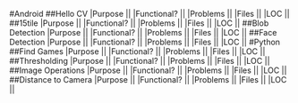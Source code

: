 #Android
##Hello CV
|Purpose        ||
|Functional?    ||
|Problems       ||
|Files          ||
|LOC            ||
##15tile
|Purpose        ||
|Functional?    ||
|Problems       ||
|Files          ||
|LOC            ||
##Blob Detection
|Purpose        ||
|Functional?    ||
|Problems       ||
|Files          ||
|LOC            ||
##Face Detection
|Purpose        ||
|Functional?    ||
|Problems       ||
|Files          ||
|LOC            ||
#Python
##Find Games
|Purpose        ||
|Functional?    ||
|Problems       ||
|Files          ||
|LOC            ||
##Thresholding
|Purpose        ||
|Functional?    ||
|Problems       ||
|Files          ||
|LOC            ||
##Image Operations
|Purpose        ||
|Functional?    ||
|Problems       ||
|Files          ||
|LOC            ||
##Distance to Camera
|Purpose        ||
|Functional?    ||
|Problems       ||
|Files          ||
|LOC            ||
